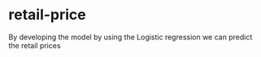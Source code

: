 # retail-price
By developing the model by using the Logistic regression we can predict the retail prices 
